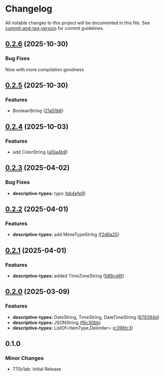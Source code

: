 # Changelog

All notable changes to this project will be documented in this file. See [commit-and-tag-version](https://github.com/absolute-version/commit-and-tag-version) for commit guidelines.

## [0.2.6](https://github.com/battis/typescript-config/compare/descriptive-types/0.2.5...descriptive-types/0.2.6) (2025-10-30)

### Bug Fixes

Now with more compilation goodness

## [0.2.5](https://github.com/battis/typescript-config/compare/descriptive-types/0.2.4...descriptive-types/0.2.5) (2025-10-30)

### Features

- BooleanString ([21a51b6](https://github.com/battis/typescript-config/commit/21a51b61dde74045d0fa704ba55a3793321dabc2))

## [0.2.4](https://github.com/battis/typescript-config/compare/descriptive-types/0.2.3...descriptive-types/0.2.4) (2025-10-03)

### Features

- add ColorString ([a10a4b9](https://github.com/battis/typescript-config/commit/a10a4b99197cbe83f52b9bb76faedea71f735ca5))

## [0.2.3](https://github.com/battis/typescript-config/compare/descriptive-types/0.2.2...descriptive-types/0.2.3) (2025-04-02)

### Bug Fixes

- **descriptive-types:** typo ([bb4efe9](https://github.com/battis/typescript-config/commit/bb4efe97feb500e521de6ccfa4dc9030aafdc7a0))

## [0.2.2](https://github.com/battis/typescript-config/compare/descriptive-types/0.2.1...descriptive-types/0.2.2) (2025-04-01)

### Features

- **descriptive-types:** add MimeTypeString ([f2d6a25](https://github.com/battis/typescript-config/commit/f2d6a25407cabfeb9961f85bdcb175079ed6fe59))

## [0.2.1](https://github.com/battis/typescript-config/compare/descriptive-types/0.2.0...descriptive-types/0.2.1) (2025-04-01)

### Features

- **descriptive-types:** added TimeZoneString ([589cd4f](https://github.com/battis/typescript-config/commit/589cd4f71322a71f9f84edfd8d68f4a5ddcd31ae))

## [0.2.0](https://github.com/battis/typescript-config/compare/descriptive-types/0.1.0...descriptive-types/0.2.0) (2025-03-09)

### Features

- **descriptive-types:** DateString<Format>, TimeString<Format>, DateTimeString<Format> ([879394d](https://github.com/battis/typescript-config/commit/879394d1c2a1a8f2e8480a4e21bf7efdd219a8fc))
- **descriptive-types:** JSONString ([f6c30bb](https://github.com/battis/typescript-config/commit/f6c30bbc3b19011995d11392aae920cabed12cc2))
- **descriptive-types:** ListOf<ItemType,Delimiter> ([c396fc3](https://github.com/battis/typescript-config/commit/c396fc3ac95183c8041262235addb8dadd9f71b7))

## 0.1.0

### Minor Changes

- 770c1ab: Initial Release
